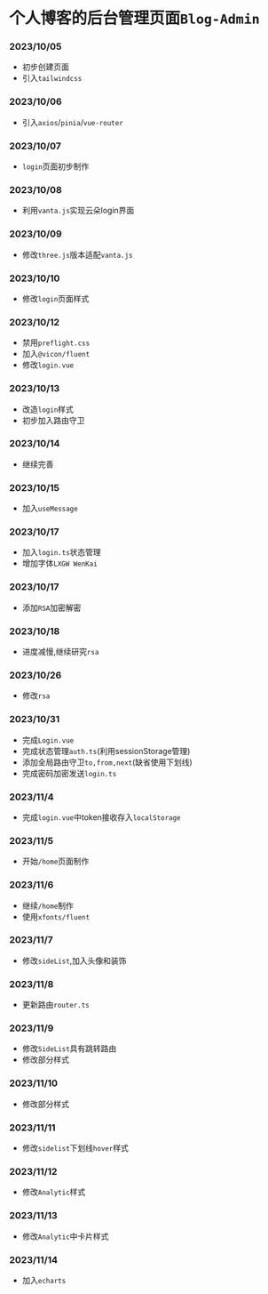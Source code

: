 # 个人博客的后台管理页面`Blog-Admin`

### 2023/10/05
- 初步创建页面
- 引入`tailwindcss`

### 2023/10/06
- 引入`axios`/`pinia`/`vue-router`

### 2023/10/07
- `login`页面初步制作

### 2023/10/08
- 利用`vanta.js`实现云朵login界面

### 2023/10/09
- 修改`three.js`版本适配`vanta.js`

### 2023/10/10
- 修改`login`页面样式

### 2023/10/12
- 禁用`preflight.css`
- 加入`@vicon/fluent`
- 修改`login.vue`

### 2023/10/13
- 改造`login`样式
- 初步加入路由守卫

### 2023/10/14
- 继续完善

### 2023/10/15
- 加入`useMessage`

### 2023/10/17
- 加入`login.ts`状态管理
- 增加字体`LXGW WenKai`

### 2023/10/17
- 添加`RSA`加密解密

### 2023/10/18
- 进度减慢,继续研究`rsa`

### 2023/10/26
- 修改`rsa`

### 2023/10/31
- 完成`Login.vue`
- 完成状态管理`auth.ts`(利用sessionStorage管理)
- 添加全局路由守卫`to,from,next`(缺省使用下划线)
- 完成密码加密发送`login.ts`

### 2023/11/4
- 完成`login.vue`中token接收存入`localStorage`

### 2023/11/5
- 开始`/home`页面制作

### 2023/11/6
- 继续`/home`制作
- 使用`xfonts/fluent`

### 2023/11/7
- 修改`sideList`,加入头像和装饰

### 2023/11/8
- 更新路由`router.ts`

### 2023/11/9
- 修改`SideList`具有跳转路由
- 修改部分样式

### 2023/11/10
- 修改部分样式

### 2023/11/11
- 修改`sidelist`下划线`hover`样式

### 2023/11/12
- 修改`Analytic`样式

### 2023/11/13
- 修改`Analytic`中卡片样式

### 2023/11/14
- 加入`echarts`